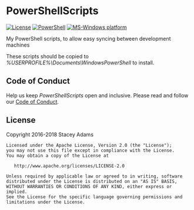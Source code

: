# PowerShellScripts

[![License](https://img.shields.io/badge/license-Apache%202-blue.svg)](https://raw.githubusercontent.com/staceybellerose/PowerShellScripts/master/LICENSE)
[![PowerShell](https://img.shields.io/badge/language-PowerShell-green.svg)](https://microsoft.com/powershell)
[![MS-Windows platform](https://img.shields.io/badge/platform-Windows-yellow.svg)](http://microsoft.com)

My PowerShell scripts, to allow easy syncing between development machines

These scripts should be copied to
*%USERPROFILE%\Documents\WindowsPowerShell*
to install.

## Code of Conduct

Help us keep *PowerShellScripts* open and inclusive. Please read and follow our [Code of Conduct](https://github.com/staceybellerose/PowerShellScripts/blob/master/CODE_OF_CONDUCT.md).

## License

Copyright 2016-2018 Stacey Adams

    Licensed under the Apache License, Version 2.0 (the "License");
    you may not use this file except in compliance with the License.
    You may obtain a copy of the License at

       http://www.apache.org/licenses/LICENSE-2.0

    Unless required by applicable law or agreed to in writing, software
    distributed under the License is distributed on an "AS IS" BASIS,
    WITHOUT WARRANTIES OR CONDITIONS OF ANY KIND, either express or implied.
    See the License for the specific language governing permissions and
    limitations under the License.
